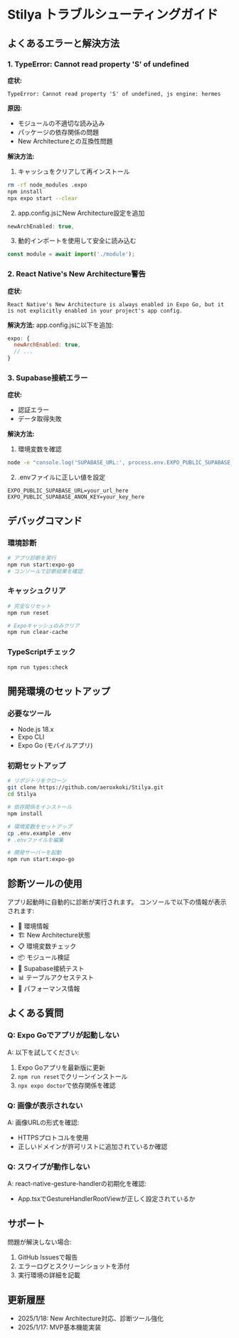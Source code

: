 # Stilya トラブルシューティングガイド

## よくあるエラーと解決方法

### 1. TypeError: Cannot read property 'S' of undefined

**症状:**
```
TypeError: Cannot read property 'S' of undefined, js engine: hermes
```

**原因:**
- モジュールの不適切な読み込み
- パッケージの依存関係の問題
- New Architectureとの互換性問題

**解決方法:**
1. キャッシュをクリアして再インストール
```bash
rm -rf node_modules .expo
npm install
npx expo start --clear
```

2. app.config.jsにNew Architecture設定を追加
```javascript
newArchEnabled: true,
```

3. 動的インポートを使用して安全に読み込む
```javascript
const module = await import('./module');
```

### 2. React Native's New Architecture警告

**症状:**
```
React Native's New Architecture is always enabled in Expo Go, but it is not explicitly enabled in your project's app config.
```

**解決方法:**
app.config.jsに以下を追加:
```javascript
expo: {
  newArchEnabled: true,
  // ...
}
```

### 3. Supabase接続エラー

**症状:**
- 認証エラー
- データ取得失敗

**解決方法:**
1. 環境変数を確認
```bash
node -e "console.log('SUPABASE_URL:', process.env.EXPO_PUBLIC_SUPABASE_URL ? 'Set' : 'Not set')"
```

2. .envファイルに正しい値を設定
```env
EXPO_PUBLIC_SUPABASE_URL=your_url_here
EXPO_PUBLIC_SUPABASE_ANON_KEY=your_key_here
```

## デバッグコマンド

### 環境診断
```bash
# アプリ診断を実行
npm run start:expo-go
# コンソールで診断結果を確認
```

### キャッシュクリア
```bash
# 完全なリセット
npm run reset

# Expoキャッシュのみクリア
npm run clear-cache
```

### TypeScriptチェック
```bash
npm run types:check
```

## 開発環境のセットアップ

### 必要なツール
- Node.js 18.x
- Expo CLI
- Expo Go (モバイルアプリ)

### 初期セットアップ
```bash
# リポジトリをクローン
git clone https://github.com/aeroxkoki/Stilya.git
cd Stilya

# 依存関係をインストール
npm install

# 環境変数をセットアップ
cp .env.example .env
# .envファイルを編集

# 開発サーバーを起動
npm run start:expo-go
```

## 診断ツールの使用

アプリ起動時に自動的に診断が実行されます。
コンソールで以下の情報が表示されます:

- 📱 環境情報
- 🏗️ New Architecture状態
- 📋 環境変数チェック
- 📦 モジュール検証
- 🔌 Supabase接続テスト
- 📊 テーブルアクセステスト
- 💾 パフォーマンス情報

## よくある質問

### Q: Expo Goでアプリが起動しない
A: 以下を試してください:
1. Expo Goアプリを最新版に更新
2. `npm run reset`でクリーンインストール
3. `npx expo doctor`で依存関係を確認

### Q: 画像が表示されない
A: 画像URLの形式を確認:
- HTTPSプロトコルを使用
- 正しいドメインが許可リストに追加されているか確認

### Q: スワイプが動作しない
A: react-native-gesture-handlerの初期化を確認:
- App.tsxでGestureHandlerRootViewが正しく設定されているか

## サポート

問題が解決しない場合:
1. GitHub Issuesで報告
2. エラーログとスクリーンショットを添付
3. 実行環境の詳細を記載

## 更新履歴

- 2025/1/18: New Architecture対応、診断ツール強化
- 2025/1/17: MVP基本機能実装
